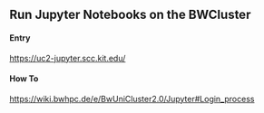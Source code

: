 ## Run Jupyter Notebooks on the BWCluster
#### Entry
https://uc2-jupyter.scc.kit.edu/
#### How To
https://wiki.bwhpc.de/e/BwUniCluster2.0/Jupyter#Login_process
